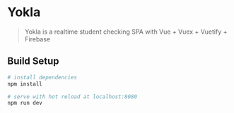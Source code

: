 # Yokla

> Yokla is a realtime student checking SPA with Vue + Vuex + Vuetify + Firebase

## Build Setup

``` bash
# install dependencies
npm install

# serve with hot reload at localhost:8080
npm run dev
```
